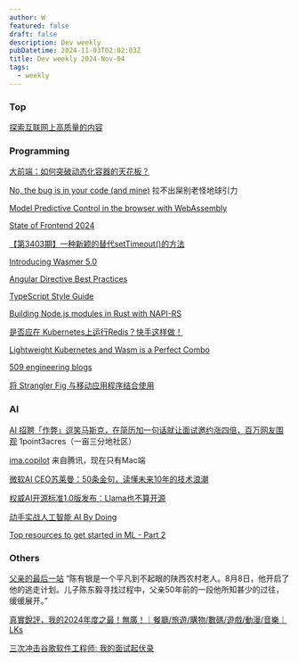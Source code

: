 ```yaml
---
author: W
featured: false
draft: false
description: Dev weekly
pubDatetime: 2024-11-03T02:02:03Z
title: Dev weekly 2024-Nov-04
tags:
  - weekly
---
```


### Top

[探索互联网上高质量的内容](https://immersivetranslate.com/zh-Hans/docs/sites/)

[]()

### Programming

[大前端：如何突破动态化容器的天花板？](https://mp.weixin.qq.com/s?__biz=MjM5NjQ5MTI5OA%3D%3D&abtest_cookie=AAACAA%3D%3D&ascene=56&clicktime=1729853275&countrycode=CN&devicetype=android-34&enterid=1729853275&exportkey=n_ChQIAhIQ3Db6DBndDwE3XBcDUTi3OBLUAQIE97dBBAEAAAAAAD%2FKIHVnrg4AAAAOpnltbLcz9gKNyK89dVj0krPifc%2BWISwdslTdWem9nDAuxfhd7jbe4eAPueqMVxE22qkLIM37UhsmQcWxgkId8sLF6M%2FcjWyOszYFcyiRnMEKf8%2Bulgn3ULBAdD8Nm6l%2BhxUKqZnk0qZRXDImG0ct6j9WaxgdBYahZmRK8mRyhP%2BfjD56KyODSMxhqN6f0e%2BlSIEIeP%2Br16h9ZgT77cP8L%2B44Ju0hXiTgjVVsYIODGkLO29dLYL2lL6YdLQc7&fasttmpl_flag=0&fasttmpl_fullversion=7442109-zh_CN-zip&fasttmpl_type=0&idx=1&lang=zh_CN&mid=2651779489&nettype=WIFI&pass_ticket=KikzTei56S6jOqD%2BFifL8uhuZK7y5oyFSqUhq7TjDOABX%2FZtaYJkE6LdqIxQAB3%2B&realreporttime=1729853275238&scene=1&sessionid=1729853251&sn=334f6d20517a09286d88dd36ac6cb638&subscene=10000&version=28003536&wx_header=3)

[No, the bug is in your code (and mine)](https://codeblog.jonskeet.uk/2024/10/22/no-the-bug-is-in-your-code-and-mine/) 拉不出屎别老怪地球引力

[Model Predictive Control in the browser with WebAssembly](https://garethx.com/posts/cart-pole-mpc/)

[State of Frontend 2024](https://tsh.io/state-of-frontend/)

[【第3403期】一种新颖的替代setTimeout()的方法](https://mp.weixin.qq.com/s?__biz=MjM5MTA1MjAxMQ%3D%3D&abtest_cookie=AAACAA%3D%3D&ascene=56&chksm=bcc0197fdb285db59932c5e5244433d1be1cb9ce428a4e231579e67e9dbd46e7d5575b3983ea&clicktime=1730247624&countrycode=CN&devicetype=android-34&enterid=1730247624&exportkey=n_ChQIAhIQDt9tgIDz6WZz1uuyMSKuSxLjAQIE97dBBAEAAAAAAKu5DHj7%2FioAAAAOpnltbLcz9gKNyK89dVj0l4jiDRq3BniXHITtHWj6EulLVbr%2FVE5ligZqMvhTJthmRGo6dNWY5mSMcpkvkAH5HeGpHHsrBZcBw1BuvPKWMAtVd1gvgRdtcv5dZKHuYpmH5ztuPMhm8d%2F9yKvUeCk1pBqKcJb1QlYgIS2YZg0qSIZJhJk3%2Feo8DGR7VJDwmiysEI10MId5ZF5GkKetOJKMDRvrnQaB195io%2FLvd2iSsteB1l6cLIRLSSuywU80JktiWD8SLtMqQUZptfOn&fasttmpl_flag=0&fasttmpl_fullversion=7448351-zh_CN-zip&fasttmpl_type=0&finder_biz_enter_id=4&flutter_pos=1&idx=1&lang=zh_CN&mid=2651273741&nettype=3gnet&pass_ticket=YsPIbba0Jt1%2F4Y%2Bc3AT%2FKPUjvtOgbc%2FDE8YjBU63eMzmiDynGHAY7xNtEI%2FvrM6U&ranksessionid=1730247613&realreporttime=1730247624284&scene=90&session_us=gh_780d1f7a7e67&sessionid=1730247621&sn=381afde36720596bd925555065ebbb97&subscene=93&version=28003537&wx_header=3&xtrack=1)

[Introducing Wasmer 5.0](https://wasmer.io/posts/introducing-wasmer-v5)

[Angular Directive Best Practices](https://www.angularspace.com/directive-best-practices/)

[TypeScript Style Guide](https://mkosir.github.io/typescript-style-guide/)

[Building Node.js modules in Rust with NAPI-RS](https://blog.logrocket.com/building-nodejs-modules-rust-napi-rs)

[是否应在 Kubernetes上运行Redis？快手这样做！](https://mp.weixin.qq.com/s?__biz=Mzg2NzU4MDM0MQ%3D%3D&abtest_cookie=AAACAA%3D%3D&ascene=56&chksm=cffdf8c9bb04384fbbb391fa16051b8a65b62c928e5d453f32343174e6a8795734ffbb7f4cb2&clicktime=1730385540&countrycode=CN&devicetype=android-34&enterid=1730385540&exportkey=n_ChQIAhIQpi7OVp%2By%2FGPLc7taGCC%2FXhLjAQIE97dBBAEAAAAAAPKTAscLmooAAAAOpnltbLcz9gKNyK89dVj0%2FOgwhnxGEljKRaXbe8v0s%2Bd8CZZ5Lw5LKjxoxa5xLncPeipzHplHyOHWvHi5y8zFsBhF08FfZY6cmVCsVayF6YU9vaczZEZGHWErNfSgmT28xKeCTCbYc5vrw7CAJXqtgcMgRkw4M0YPSSoLs2H0XMBRMwDpHxCwcUKvuT77Wz00GRYjQ1i%2FQa3flHmbS5E0ULIe%2FaDuhGSKXrp9b%2B5XRxge%2FQXLcDRf%2BWWmnQJr7JJuOmBPw%2BSVNGOikGWd&fasttmpl_flag=0&fasttmpl_fullversion=7451339-zh_CN-zip&fasttmpl_type=0&finder_biz_enter_id=4&flutter_pos=6&idx=1&lang=zh_CN&mid=2247492172&nettype=WIFI&pass_ticket=uwXpfW0HQRdbvkZlm0v2d7kSBM%2FqJhVW7aix9tAuXUOo7dmtmTw%2F5EyQ02uYrzMR&ranksessionid=1730385463&realreporttime=1730385540516&scene=90&session_us=gh_96fee918d420&sessionid=1730385489&sn=8261d56bfa04017c3eefe6d97f34c241&subscene=93&version=28003537&wx_header=3&xtrack=1)

[Lightweight Kubernetes and Wasm is a Perfect Combo](https://www.fermyon.com/blog/lightweight-kubernetes-and-wasm)

[509 engineering blogs](https://engineeringblogs.xyz/)

[将 Strangler Fig 与移动应用程序结合使用](https://readit.site/a/IKYk2/strangler-fig-mobile-apps.html)

[]()

[]()

[]()

### AI

[AI 招聘「作弊」逗笑马斯克，在简历加一句话就让面试邀约涨四倍，百万网友围观](https://mp.weixin.qq.com/s?__biz=MjM5MjAyNDUyMA%3D%3D&abtest_cookie=AAACAA%3D%3D&ascene=56&chksm=bc6c2abf558b37b5fa3b42d2fcae9d43eb89f0316c2dbc09db6596848433cb4078bd0016ab47&clicktime=1730029310&countrycode=CN&devicetype=android-34&enterid=1730029310&exportkey=n_ChQIAhIQBODl5roDgPhSCd2oQjG73xLcAQIE97dBBAEAAAAAAIiHEWzKCBwAAAAOpnltbLcz9gKNyK89dVj0c0sA83wpiZFKKYskEVX3Y1lrevxHquC07477gyArZKsimSvnasRRkloZ6f0fppk%2FWAAVnOCgRCkDOIT1UMBB23HUvdFjud5egE5eTc%2FHYOxO7bvdDKTQzq41upJrxwxnd3Pv0NmJMNbBcLDNUmzkU7yWx5HnCWd8UpONp2Gn5or7PQ7uecJs5hMa8lB%2BPZnJmxdHe0PkO37X8GV2qbqY17yEE4%2FRDtSp%2BfnmE3WlFRK768NMr%2FI%3D&fasttmpl_flag=0&fasttmpl_fullversion=7442750-zh_CN-zip&fasttmpl_type=0&finder_biz_enter_id=4&flutter_pos=14&idx=1&lang=zh_CN&mid=2651025812&nettype=WIFI&pass_ticket=jEyAXRaVl6%2BZNBOBfimMlRh4TEwgxgyjtWJ7IgETQjxcfq8SyMLzYFKr5vdU2b27&ranksessionid=1730028392&realreporttime=1730029310899&scene=90&session_us=gh_80d2528f3dcd&sessionid=1730028458&sn=f9e8214c41b3c5779f03fb9164515452&subscene=93&version=28003537&wx_header=3&xtrack=1) 1point3acres（一亩三分地社区）

[ima.copilot](https://ima.qq.com/) 来自腾讯，现在只有Mac端

[微软AI CEO苏莱曼：50条金句，读懂未来10年的技术浪潮](https://mp.weixin.qq.com/s?__biz=MzA3MzQwNzI3OA%3D%3D&abtest_cookie=AAACAA%3D%3D&ascene=56&chksm=853d72a39665c507c3bf507fd62b8b125b228d1630b5b08dd475574567c36afaf063093bc536&clicktime=1730245885&countrycode=CN&devicetype=android-34&enterid=1730245885&exportkey=n_ChQIAhIQ6y4%2FhDm5bNGF55m%2BDkPMAhLjAQIE97dBBAEAAAAAAAphCG1DzoUAAAAOpnltbLcz9gKNyK89dVj0W56V1x99ZZ%2BcMw1k6E%2BeT4j82q937xnAZO84BPp5BKecr17CBr2n%2FnIZEvxHx%2B%2B9pyh2EdVU0D4PFbt9PudbmP0ORGEqZPlbfGIlH0WrRRBbX01oCrgZhsGrxzSA4b03F95%2FlzkkpxgHkNyqHg0OgFA%2B5g%2FimoHj4xBcbyxbSsgvwyZ11WckUA2Mwirv%2BGufvyImeUgzoy3jUGbmIqLAo4qAHlIisYXavf0sw%2FT3qAmfpUqU8dsHwn%2BYY%2BLk&fasttmpl_flag=0&fasttmpl_fullversion=7448351-zh_CN-zip&fasttmpl_type=0&finder_biz_enter_id=4&flutter_pos=5&idx=1&lang=zh_CN&mid=2651393962&nettype=3gnet&pass_ticket=KNsf4J%2BkPK%2FBmfLYwgMTl38xjZqnPKRxb0oO711mI4Ki4fiLG%2BHUMw0CItrWwIYo&ranksessionid=1730245852&realreporttime=1730245885524&scene=90&session_us=gh_ceee8f845d90&sessionid=1730245856&sn=f0205b71ca06705a38056c3dacec7dec&subscene=93&version=28003537&wx_header=3&xtrack=1)

[权威AI开源标准1.0版发布：Llama也不算开源](https://www.jiqizhixin.com/articles/2024-10-29-3)

[动手实战人工智能 AI By Doing](https://aibydoing.com/)

[Top resources to get started in ML - Part 2](https://www.databites.tech/cp/147302235)

[]()

### Others

[父亲的最后一站](https://mp.weixin.qq.com/s?__biz=MjEwMzA5NTcyMQ%3D%3D&abtest_cookie=AAACAA%3D%3D&ascene=56&chksm=4f940ac666afe70d32d123230a03b7bea1954b68d2e081131ab8d8f2d47e4d438a9757bfe50c&clicktime=1730083357&countrycode=CN&devicetype=android-34&enterid=1730083357&exportkey=n_ChQIAhIQYsiM7M%2Fua%2BsJ23LNfpj1GRLmAQIE97dBBAEAAAAAAOyZI0oB2mkAAAAOpnltbLcz9gKNyK89dVj0hi%2FsBIQWjL3PRLPdwZp23I917syE8INbtbhypIMejs%2FsXt%2BNqgh%2FDzI12NfK5fKza4lIBgdbfOgaEVLi6QhnWPwZAd8%2BNz6gKKmRLyqgKwU8nSqHbLWcV4Zbk%2BHU2CWNXWnn4W0jbhH3PJOiaSkp4kusUIqnK9z2Br%2FtDmrVlU91XrGgMnH8VzxGUFF9YFciqkQxAzRAyXs8tI7ELXf8UTXORqXNr733LHhm%2B5ZZdOOfMEcFnO8KKZcwIvyrWDcr&fasttmpl_flag=0&fasttmpl_fullversion=7442750-zh_CN-zip&fasttmpl_type=0&finder_biz_enter_id=4&flutter_pos=4&idx=1&lang=zh_CN&mid=2653218767&nettype=3gnet&pass_ticket=ljt43XI4J3Ix50eRVbl7Qhap%2F16Jz1Pc8gL5DRkozjeHeuiR7w5he6aa1gBIAM4P&ranksessionid=1730083318&realreporttime=1730083357576&scene=90&sessionid=1730083321&sn=3a9fa962b9346fc11353ee4ff8b03033&subscene=93&version=28003537&wx_header=3&xtrack=1) “陈有银是一个平凡到不起眼的陕西农村老人。8月8日，他开启了他的逃走计划。儿子陈东毅寻找过程中，父亲50年前的一段他所知甚少的过往，缓缓展开。”

[真實銳評，我的2024年度之最！無廣！｜餐廳/旅遊/購物/數碼/遊戲/動漫/音樂｜LKs](https://www.youtube.com/watch?v=GqCdfPJsRbE)

[三次冲击谷歌软件工程师: 我的面试起伏录](https://justyy.com/archives/66293)

[]()

[]()

[]()

[]()

[]()

[]()

[]()

[]()

[]()

[]()

[]()

[]()

[]()

[]()

[]()

[]()

[]()

[]()

[]()

[]()

[]()

[]()

[]()

[]()

[]()

[]()

[]()

[]()

[]()

[]()

[]()

[]()

[]()

[]()

[]()

[]()

[]()

[]()

[]()

[]()

[]()

[]()

[]()

[]()

[]()

[]()

[]()

[]()

[]()

[]()

[]()

[]()

[]()

[]()

[]()

[]()

[]()

[]()

[]()

[]()

[]()

[]()

[]()

[]()

[]()

[]()

[]()

[]()

[]()

[]()

[]()

[]()

[]()

[]()

[]()

[]()

[]()

[]()

[]()

[]()

[]()

[]()

[]()

[]()

[]()

[]()

[]()

[]()

[]()

[]()

[]()

[]()

[]()

[]()

[]()

[]()

[]()

[]()

[]()

[]()

[]()

[]()

[]()

[]()

[]()

[]()

[]()

[]()

[]()

[]()

[]()

[]()

[]()

[]()

[]()

[]()

[]()

[]()

[]()

[]()

[]()

[]()

[]()

[]()

[]()

[]()

[]()

[]()

[]()

[]()

[]()

[]()

[]()

[]()

[]()

[]()

[]()

[]()

[]()

[]()

[]()

[]()

[]()

[]()

[]()

[]()

[]()

[]()

[]()

[]()

[]()

[]()

[]()

[]()

[]()

[]()

[]()

[]()

[]()

[]()

[]()

[]()

[]()

[]()

[]()

[]()

[]()

[]()

[]()

[]()

[]()

[]()

[]()

[]()

[]()

[]()

[]()

[]()

[]()

[]()

[]()

[]()

[]()

[]()

[]()

[]()

[]()

[]()

[]()

[]()

[]()

[]()

[]()

[]()

[]()

[]()

[]()

[]()

[]()

[]()

[]()

[]()

[]()

[]()

[]()

[]()

[]()

[]()

[]()

[]()

[]()

[]()

[]()

[]()

[]()

[]()

[]()

[]()

[]()

[]()

[]()

[]()

[]()

[]()

[]()

[]()

[]()

[]()

[]()

[]()

[]()

[]()

[]()

[]()

[]()

[]()

[]()

[]()

[]()

[]()

[]()

[]()
